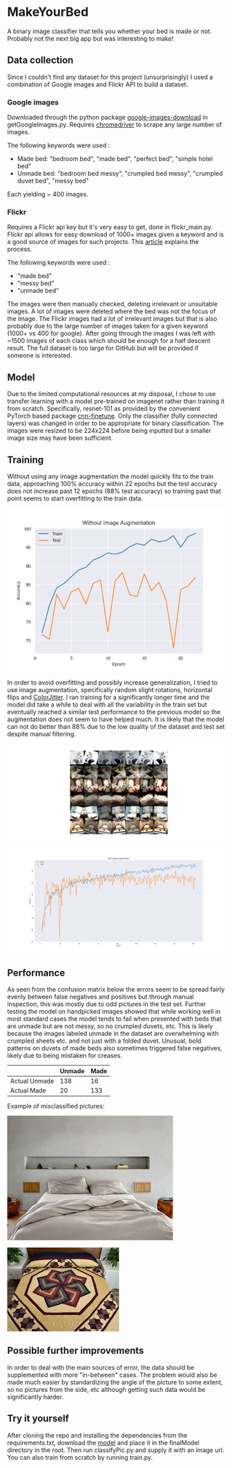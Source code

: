 # MakeYourBed

A binary image classifier that tells you whether your bed is made or not. Probably not the next big app but was interesting to make!

## Data collection
Since I couldn't find any dataset for this project (unsurprisingly) I used a combination of Google images and Flickr API to build a dataset. 

 ### Google images

Downloaded through the python package [google-images-download](https://github.com/hardikvasa/google-images-download) in getGoogleImages.py. Requires [chromedriver](https://chromedriver.chromium.org/) to scrape any large number of images. 

The following keywords were used : 

* Made bed: "bedroom bed", "made bed", "perfect bed", "simple hotel bed"
* Unmade bed: "bedroom bed messy", "crumpled bed messy", "crumpled duvet bed", "messy bed"

Each yielding ~  400 images.

### Flickr

Requires a Flickr api key but it's very easy to get, done in flickr_main.py. Flickr api allows for easy download of 1000+ images given a keyword and is a good source of images for such projects. This [article](https://medium.com/@adrianmrit/creating-simple-image-datasets-with-flickr-api-2f19c164d82f) explains the process.

The following keywords were used : 

* "made bed"
* "messy bed"
* "unmade bed"


The images were then manually checked, deleting irrelevant or unsuitable images. A lot of images were deleted where the bed was not the focus of the image. The Flickr images had a lot of irrelevant images but that is also probably due to the large number of images taken for a given keyword (1000+ vs 400 for google). After going through the images I was left with ~1500 images of each class which should be enough for a half descent result. The full dataset is too large for GitHub but will be provided if someone is interested.


## Model

Due to the limited computational resources at my disposal, I chose to use transfer learning with a model pre-trained on imagenet rather than training it from scratch. Specifically, resnet-101 as provided by the convenient PyTorch based package [cnn-finetune](https://pypi.org/project/cnn-finetune/). Only the classifier (fully connected layers) was changed in order to be appropriate for binary classification. The images were resized to be 224x224 before being inputted but a smaller image size may have been sufficient.

## Training


Without using any image augmentation the model quickly fits to the train data, approaching 100% accuracy within 22 epochs but the test accuracy does not increase past 12 epochs (88% test accuracy) so training past that point seems to start overfitting to the train data.


![vanilla_training](graphics//base_training.png)





In order to avoid overfitting and possibly increase generalization, I tried to use image augmentation, specifically random slight rotations, horizontal flips and [ColorJitter](https://pytorch.org/docs/stable/torchvision/transforms.html#torchvision.transforms.ColorJitter). I ran training for a significantly longer time and the model did take a while to deal with all the variability in the train set but eventually reached a similar test performance to the previous model so the augmentation does not seem to have helped much. It is likely that the model can not do better than 88% due to the low quality of the dataset and test set despite manual filtering.
![augmented_images](graphics//augmented_album.png)
![augmented_training](graphics//augmented_training.png)



## Performance

As seen from the confusion matrix below the errors seem to be spread fairly evenly between false negatives and positives but through manual inspection, this was mostly due to odd pictures in the test set. Further testing the model on handpicked images showed that while working well in most standard cases the model tends to fail when presented with beds that are unmade but are not messy, so no crumpled duvets, etc. This is likely because the images labeled unmade in the dataset are overwhelming with crumpled sheets etc. and not just with a folded duvet. Unusual, bold patterns on duvets of made beds also sometimes triggered false negatives, likely due to being mistaken for creases.

|               | Unmade | Made |
|---------------|--------|------|
| Actual Unmade | 138    | 16   |
| Actual Made   | 20     | 133  |



Example of misclassified pictures:


![unmade_pic](validationSample//unmade-bed-1117-AD-ZORK09-01_sq.jpg)

![unmade_pic](validationSample//weird_duvet.jfif)


## Possible further improvements

In order to deal with the main sources of error, the data should be supplemented with more "in-between" cases. The problem would also be made much easier by standardizing the angle of the picture to some extent, so no pictures from the side, etc although getting such data would be significantly harder.


## Try it yourself
After cloning the repo and installing the dependencies from the requirements.txt, download the [model](https://drive.google.com/file/d/1VrKaAKTFN1yO4CJKpgO6SPO2aZn_xBEB/view?usp=sharing) and place it in the finalModel directory in the root. Then run classifyPic.py and supply it with an image url. You can also train from scratch by running train.py.
